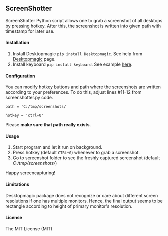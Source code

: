 ## ScreenShotter 
 
ScreenShotter Python script allows one to grab a screenshot of all desktops by pressing hotkey. After this, the screenshot is written into given path with timestamp for later use. 


#### Installation 
1. Install Desktopmagic `pip install Desktopmagic`. See help from [Desktopmagic](https://pypi.org/project/Desktopmagic/) page. 
2. Install keyboard `pip install keyboard`. See example [here](https://stackoverflow.com/questions/48915822/creating-a-hotkey-to-enter-text-using-python-running-in-background-waiting-for). 


#### Configuration 
You can modify hotkey buttons and path where the screenshots are written according to your preferences. To do this, adjust lines #11-12 from screenshotter.py code. 

`path = 'C:/tmp/screenshots/` 
 
`hotkey = 'ctrl+0'` 

Please **make sure that path really exists**. 


#### Usage 
1. Start program and let it run on background. 
2. Press hotkey (default `CTRL+0`) whenever to grab a screenshot. 
3. Go to screenshot folder to see the freshly captured screenshot (default *C:/tmp/screenshots/*)


Happy screencapturing! 


#### Limitations 
Desktopmagic package does not recognize or care about different screen resolutions if one has multiple monitors. 
Hence, the final output seems to be rectangle according to height of primary monitor's resolution. 


#### License 
The MIT License (MIT)